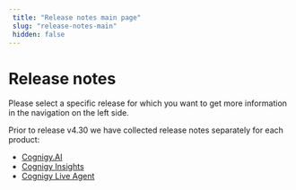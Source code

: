 ```yaml
---
 title: "Release notes main page" 
 slug: "release-notes-main" 
 hidden: false 
---
```


# Release notes

Please select a specific release for which you want to get more information in the navigation on the left side.

Prior to release v4.30 we have collected release notes separately for each product:

- [Cognigy.AI]({{config.site_url}}/ai/release-notes/pre-4.30/)
- [Cognigy Insights]({{config.site_url}}/insights/release-notes/pre-4.30/)
- [Cognigy Live Agent]({{config.site_url}}/live-agent/release-notes/pre-4.30/)
